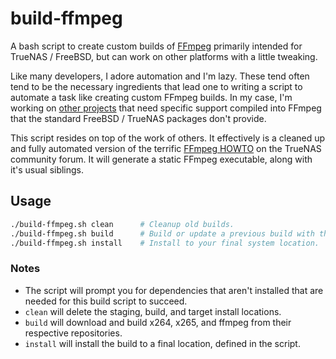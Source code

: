 # build-ffmpeg

A bash script to create custom builds of [FFmpeg](https://ffmpeg.org) primarily intended for TrueNAS / FreeBSD, but can work on other platforms with a little tweaking.

Like many developers, I adore automation and I'm lazy. These tend often tend to be the necessary ingredients that lead one to writing a script to automate a task like creating custom FFmpeg builds. In my case, I'm working on [other projects](https://github.com/hjdhjd/homebridge-unifi-protect) that need specific support compiled into FFmpeg that the standard FreeBSD / TrueNAS packages don't provide.

This script resides on top of the work of others. It effectively is a cleaned up and fully automated version of the terrific [FFmpeg HOWTO](https://www.ixsystems.com/community/threads/how-to-install-ffmpeg-in-a-jail.39818/) on the TrueNAS community forum. It will generate a static FFmpeg executable, along with it's usual siblings.

## Usage

```sh
./build-ffmpeg.sh clean      # Cleanup old builds.
./build-ffmpeg.sh build      # Build or update a previous build with the latest from repos.
./build-ffmpeg.sh install    # Install to your final system location.
```

### Notes
* The script will prompt you for dependencies that aren't installed that are needed for this build script to succeed.
* `clean` will delete the staging, build, and target install locations.
* `build` will download and build x264, x265, and ffmpeg from their respective repositories.
* `install` will install the build to a final location, defined in the script.
